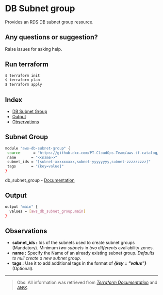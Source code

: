 # DB Subnet group

Provides an RDS DB subnet group resource.

## Any questions or suggestion?

Raise issues for asking help.

## Run terraform

```bash
$ terraform init
$ terraform plan
$ terraform apply
```

## Index

- [DB Subnet Group](#DB_Subnet_Group)
- [Output](#Output)
- [Observations](#Observations)

## Subnet Group <a name="DB_Subnet_Group"></a>
```bash
module "aws-db-subnet-group" {
 source      = "https://github.dxc.com/PT-CloudOps-Team/aws-tf-catalog/tree/main/terraform-aws-db-subnet-group"
 name       = "<<name>>"
 subnet_ids = "[subnet-xxxxxxxxx,subnet-yyyyyyyy,subnet-zzzzzzzzz]"
 tags       = "{key=value}"
}
```
db_subnet_group - [Documentation](https://docs.aws.amazon.com/AmazonRDS/latest/UserGuide/USER_VPC.WorkingWithRDSInstanceinaVPC.html#USER_VPC.Subnets)<br>

## Output <a name="Output"></a>
```bash
output "main" {
  values = [aws_db_subnet_group.main]
}
```
## Observations <a name="Observations"></a>
- **subnet_ids :** Ids of the subnets used to create subnet groups (Mandatory). Minimum *two subnets* in *two differents* availability zones.
- **name :** Specify the Name of an already existing subnet group. *Defaults to null create a new subnet group*.
- **tags :** Use it to add additional tags in the format of ***{key = "value"}*** (Optional).

---
>Obs: All information was retrieved from [*Terraform Documentation*][link_2] and [*AWS*][link_1].

[link_1]:https://docs.aws.amazon.com/
[link_2]:https://registry.terraform.io/
